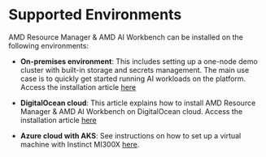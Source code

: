 ```{tags} platform, installation, demo environment
```

# Supported Environments

AMD Resource Manager & AMD AI Workbench can be installed on the following environments:

- **On-premises environment**: This includes setting up a one-node demo cluster with built-in storage and secrets management. The main use case is to quickly get started running AI workloads on the platform. Access the installation article [here](./on-premises-installation.md)

- **DigitalOcean cloud**: This article explains how to install AMD Resource Manager & AMD AI Workbench on DigitalOcean cloud. Access the installation article [here](./digitalocean-installation.md)

- **Azure cloud with AKS**: See instructions on how to set up a virtual machine with Instinct MI300X [here](https://instinct.docs.amd.com/projects/instinct-azure/latest/mi300x.html).
